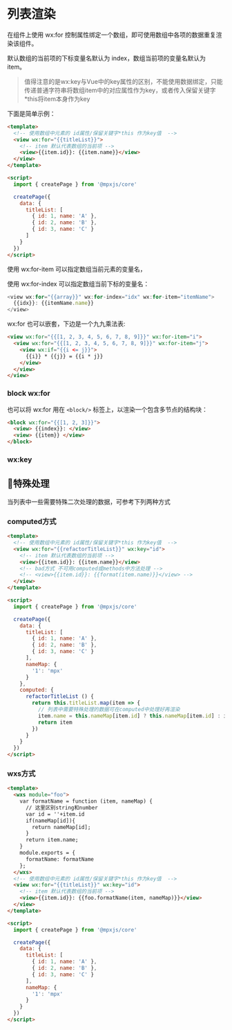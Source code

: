 # 列表渲染

在组件上使用 wx:for 控制属性绑定一个数组，即可使用数组中各项的数据重复渲染该组件。

默认数组的当前项的下标变量名默认为 index，数组当前项的变量名默认为 item。

> 值得注意的是wx:key与Vue中的key属性的区别，不能使用数据绑定，只能传递普通字符串将数组item中的对应属性作为key，或者传入保留关键字*this将item本身作为key

下面是简单示例：

```html
<template>
  <!-- 使用数组中元素的 id属性/保留关键字*this 作为key值  -->
  <view wx:for="{{titleList}}">
    <!-- item 默认代表数组的当前项 -->
    <view>{{item.id}}: {{item.name}}</view>
  </view>
</template>

<script>
  import { createPage } from '@mpxjs/core'

  createPage({
    data: {
      titleList: [
        { id: 1, name: 'A' },
        { id: 2, name: 'B' },
        { id: 3, name: 'C' }
      ]
    }
  })
</script>
```

使用 wx:for-item 可以指定数组当前元素的变量名，

使用 wx:for-index 可以指定数组当前下标的变量名：

```js
<view wx:for="{{array}}" wx:for-index="idx" wx:for-item="itemName">
  {{idx}}: {{itemName.name}}
</view>
```

wx:for 也可以嵌套，下边是一个九九乘法表:

```html
<view wx:for="{{[1, 2, 3, 4, 5, 6, 7, 8, 9]}}" wx:for-item="i">
  <view wx:for="{{[1, 2, 3, 4, 5, 6, 7, 8, 9]}}" wx:for-item="j">
    <view wx:if="{{i <= j}}">
      {{i}} * {{j}} = {{i * j}}
    </view>
  </view>
</view>
```

### block wx:for

也可以将 wx:for 用在 `<block/>` 标签上，以渲染一个包含多节点的结构块：

```html
<block wx:for="{{[1, 2, 3]}}">
  <view> {{index}}: </view>
  <view> {{item}} </view>
</block>
```

### wx:key


## 特殊处理

当列表中一些需要特殊二次处理的数据，可参考下列两种方式


### computed方式

```html
<template>
  <!-- 使用数组中元素的 id属性/保留关键字*this 作为key值  -->
  <view wx:for="{{refactorTitleList}}" wx:key="id">
    <!-- item 默认代表数组的当前项 -->
    <view>{{item.id}}: {{item.name}}</view>
    <!-- bad方式 不可用computed或methods中方法处理 -->
    <!-- <view>{{item.id}}: {{format(item.name)}}</view> -->
  </view>
</template>

<script>
  import { createPage } from '@mpxjs/core'

  createPage({
    data: {
      titleList: [
        { id: 1, name: 'A' },
        { id: 2, name: 'B' },
        { id: 3, name: 'C' }
      ],
      nameMap: {
        '1': 'mpx'
      }
    },
    computed: {
      refactorTitleList () {
        return this.titleList.map(item => {
          // 列表中需要特殊处理的数据可在computed中处理好再渲染
          item.name = this.nameMap[item.id] ? this.nameMap[item.id] : item.name
          return item
        })
      }
    }
  })
</script>
```


### wxs方式

```html
<template>
  <wxs module="foo">
    var formatName = function (item, nameMap) {
      // 这里区别string和number
      var id = ''+item.id
      if(nameMap[id]){
        return nameMap[id];
      }
      return item.name;
    }
    module.exports = {
      formatName: formatName
    };
  </wxs>
  <!-- 使用数组中元素的 id属性/保留关键字*this 作为key值  -->
  <view wx:for="{{titleList}}" wx:key="id">
    <!-- item 默认代表数组的当前项 -->
    <view>{{item.id}}: {{foo.formatName(item, nameMap)}}</view>
  </view>
</template>

<script>
  import { createPage } from '@mpxjs/core'

  createPage({
    data: {
      titleList: [
        { id: 1, name: 'A' },
        { id: 2, name: 'B' },
        { id: 3, name: 'C' }
      ],
      nameMap: {
        '1': 'mpx'
      }
    }
  })
</script>
```

